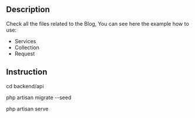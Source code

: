 
## Description

Check all the files related to the Blog, You can see here the example how to use:

- Services
- Collection
- Request


## Instruction

cd backend/api

php artisan migrate --seed

php artisan serve



